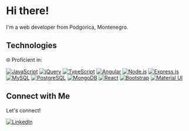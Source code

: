 # Hi there!

I'm a web developer from Podgorica, Montenegro.

## Technologies

 🌐 Proficient in:


  [![JavaScript](https://img.shields.io/badge/-JavaScript-F7DF1E?style=for-the-badge&logo=javascript&logoColor=black)](https://www.example.com)
  [![jQuery](https://img.shields.io/badge/-jQuery-0769AD?style=for-the-badge&logo=jquery&logoColor=white)](https://www.example.com)
  [![TypeScript](https://img.shields.io/badge/-TypeScript-007ACC?style=for-the-badge&logo=typescript&logoColor=white)](https://www.example.com)
  [![Angular](https://img.shields.io/badge/-Angular-DD0031?style=for-the-badge&logo=angular&logoColor=white)](https://www.example.com)
  [![Node.js](https://img.shields.io/badge/-Node.js-43853D?style=for-the-badge&logo=node.js&logoColor=white)](https://www.example.com)
  [![Express.js](https://img.shields.io/badge/-Express.js-000000?style=for-the-badge&logo=express&logoColor=white)](https://www.example.com)
  [![MySQL](https://img.shields.io/badge/-MySQL-4479A1?style=for-the-badge&logo=mysql&logoColor=white)](https://www.example.com)
  [![PostgreSQL](https://img.shields.io/badge/-PostgreSQL-336791?style=for-the-badge&logo=postgresql&logoColor=white)](https://www.example.com)
  [![MongoDB](https://img.shields.io/badge/-MongoDB-47A248?style=for-the-badge&logo=mongodb&logoColor=white)](https://www.example.com)
  [![React](https://img.shields.io/badge/-React-61DAFB?style=for-the-badge&logo=react&logoColor=black)](https://www.example.com)
  [![Bootstrap](https://img.shields.io/badge/-Bootstrap-7952B3?style=for-the-badge&logo=bootstrap&logoColor=white)](https://www.example.com)
  [![Material UI](https://img.shields.io/badge/-Material%20UI-0081CB?style=for-the-badge&logo=material-ui&logoColor=white)](https://www.example.com)
  

## Connect with Me

Let's connect!

[![LinkedIn](https://img.shields.io/badge/-LinkedIn-0077B5?style=for-the-badge&logo=linkedin&logoColor=white)](https://www.linkedin.com/in/milovan-antic/)

